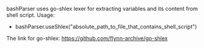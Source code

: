 bashParser uses go-shlex lexer for extracting variables and its content from shell script.
Usage:
- bashParser.useShlex("absolute_path_to_file_that_contains_shell_script")

The link for go-shlex:
https://github.com/flynn-archive/go-shlex